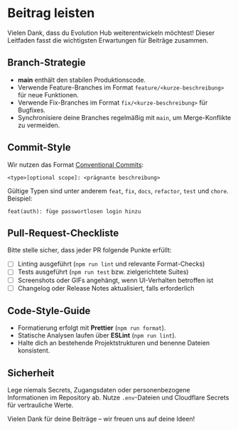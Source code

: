 # Beitrag leisten

Vielen Dank, dass du Evolution Hub weiterentwickeln möchtest! Dieser Leitfaden fasst die wichtigsten Erwartungen für Beiträge zusammen.

## Branch-Strategie

- **main** enthält den stabilen Produktionscode.
- Verwende Feature-Branches im Format `feature/<kurze-beschreibung>` für neue Funktionen.
- Verwende Fix-Branches im Format `fix/<kurze-beschreibung>` für Bugfixes.
- Synchronisiere deine Branches regelmäßig mit `main`, um Merge-Konflikte zu vermeiden.

## Commit-Style

Wir nutzen das Format [Conventional Commits](https://www.conventionalcommits.org/):

```text
<type>[optional scope]: <prägnante beschreibung>
```

Gültige Typen sind unter anderem `feat`, `fix`, `docs`, `refactor`, `test` und `chore`. Beispiel:

```text
feat(auth): füge passwortlosen login hinzu
```

## Pull-Request-Checkliste

Bitte stelle sicher, dass jeder PR folgende Punkte erfüllt:

- [ ] Linting ausgeführt (`npm run lint` und relevante Format-Checks)
- [ ] Tests ausgeführt (`npm run test` bzw. zielgerichtete Suites)
- [ ] Screenshots oder GIFs angehängt, wenn UI-Verhalten betroffen ist
- [ ] Changelog oder Release Notes aktualisiert, falls erforderlich

## Code-Style-Guide

- Formatierung erfolgt mit **Prettier** (`npm run format`).
- Statische Analysen laufen über **ESLint** (`npm run lint`).
- Halte dich an bestehende Projektstrukturen und benenne Dateien konsistent.

## Sicherheit

Lege niemals Secrets, Zugangsdaten oder personenbezogene Informationen im Repository ab. Nutze `.env`-Dateien und Cloudflare Secrets für vertrauliche Werte.

Vielen Dank für deine Beiträge – wir freuen uns auf deine Ideen!
